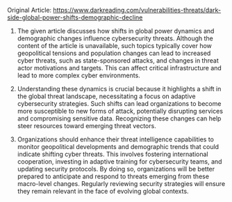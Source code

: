 Original Article: https://www.darkreading.com/vulnerabilities-threats/dark-side-global-power-shifts-demographic-decline

1) The given article discusses how shifts in global power dynamics and demographic changes influence cybersecurity threats. Although the content of the article is unavailable, such topics typically cover how geopolitical tensions and population changes can lead to increased cyber threats, such as state-sponsored attacks, and changes in threat actor motivations and targets. This can affect critical infrastructure and lead to more complex cyber environments.

2) Understanding these dynamics is crucial because it highlights a shift in the global threat landscape, necessitating a focus on adaptive cybersecurity strategies. Such shifts can lead organizations to become more susceptible to new forms of attack, potentially disrupting services and compromising sensitive data. Recognizing these changes can help steer resources toward emerging threat vectors.

3) Organizations should enhance their threat intelligence capabilities to monitor geopolitical developments and demographic trends that could indicate shifting cyber threats. This involves fostering international cooperation, investing in adaptive training for cybersecurity teams, and updating security protocols. By doing so, organizations will be better prepared to anticipate and respond to threats emerging from these macro-level changes. Regularly reviewing security strategies will ensure they remain relevant in the face of evolving global contexts.